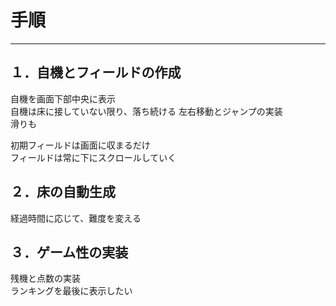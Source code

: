 # 手順
---
## １．自機とフィールドの作成
自機を画面下部中央に表示  
自機は床に接していない限り、落ち続ける
左右移動とジャンプの実装  
滑りも

初期フィールドは画面に収まるだけ  
フィールドは常に下にスクロールしていく  

## ２．床の自動生成
経過時間に応じて、難度を変える  


## ３．ゲーム性の実装
残機と点数の実装  
ランキングを最後に表示したい  
